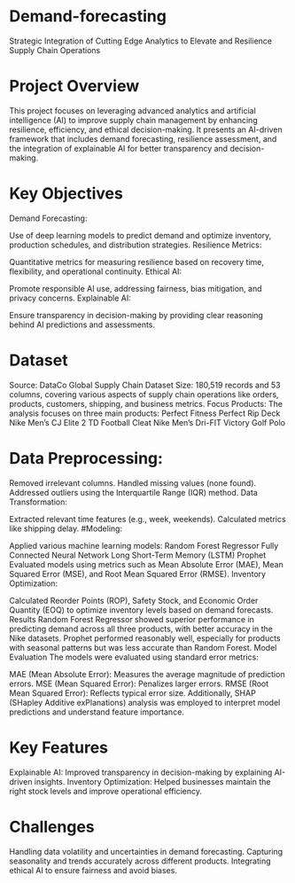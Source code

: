 # Demand-forecasting
Strategic Integration of Cutting Edge Analytics to Elevate and Resilience Supply Chain Operations

# Project Overview
This project focuses on leveraging advanced analytics and artificial intelligence (AI) to improve supply chain management by enhancing resilience, efficiency, and ethical decision-making. It presents an AI-driven framework that includes demand forecasting, resilience assessment, and the integration of explainable AI for better transparency and decision-making.

# Key Objectives
Demand Forecasting: 

Use of deep learning models to predict demand and optimize inventory, production schedules, and distribution strategies.
Resilience Metrics: 

Quantitative metrics for measuring resilience based on recovery time, flexibility, and operational continuity.
Ethical AI: 

Promote responsible AI use, addressing fairness, bias mitigation, and privacy concerns.
Explainable AI: 

Ensure transparency in decision-making by providing clear reasoning behind AI predictions and assessments.
# Dataset
Source: DataCo Global Supply Chain Dataset
Size: 180,519 records and 53 columns, covering various aspects of supply chain operations like orders, products, customers, shipping, and business metrics.
Focus Products: The analysis focuses on three main products:
Perfect Fitness Perfect Rip Deck
Nike Men’s CJ Elite 2 TD Football Cleat
Nike Men’s Dri-FIT Victory Golf Polo

# Data Preprocessing:

Removed irrelevant columns.
Handled missing values (none found).
Addressed outliers using the Interquartile Range (IQR) method.
Data Transformation:

Extracted relevant time features (e.g., week, weekends).
Calculated metrics like shipping delay.
#Modeling:

Applied various machine learning models:
Random Forest Regressor
Fully Connected Neural Network
Long Short-Term Memory (LSTM)
Prophet
Evaluated models using metrics such as Mean Absolute Error (MAE), Mean Squared Error (MSE), and Root Mean Squared Error (RMSE).
Inventory Optimization:

Calculated Reorder Points (ROP), Safety Stock, and Economic Order Quantity (EOQ) to optimize inventory levels based on demand forecasts.
Results
Random Forest Regressor showed superior performance in predicting demand across all three products, with better accuracy in the Nike datasets.
Prophet performed reasonably well, especially for products with seasonal patterns but was less accurate than Random Forest.
Model Evaluation
The models were evaluated using standard error metrics:

MAE (Mean Absolute Error): Measures the average magnitude of prediction errors.
MSE (Mean Squared Error): Penalizes larger errors.
RMSE (Root Mean Squared Error): Reflects typical error size.
Additionally, SHAP (SHapley Additive exPlanations) analysis was employed to interpret model predictions and understand feature importance.

# Key Features
Explainable AI: Improved transparency in decision-making by explaining AI-driven insights.
Inventory Optimization: Helped businesses maintain the right stock levels and improve operational efficiency.
# Challenges
Handling data volatility and uncertainties in demand forecasting.
Capturing seasonality and trends accurately across different products.
Integrating ethical AI to ensure fairness and avoid biases.
